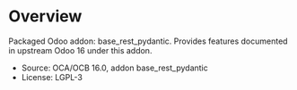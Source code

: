 # Overview

Packaged Odoo addon: base_rest_pydantic. Provides features documented in upstream Odoo 16 under this addon.

- Source: OCA/OCB 16.0, addon base_rest_pydantic
- License: LGPL-3

